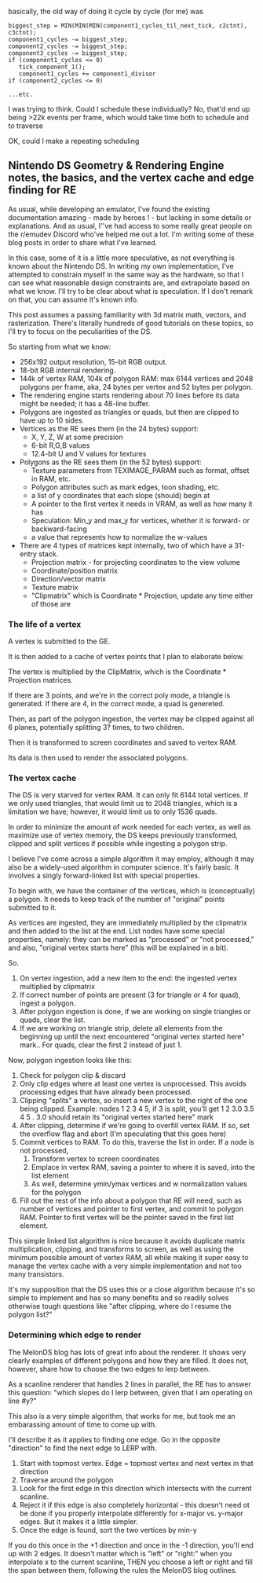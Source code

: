 basically, the old way of doing it cycle by cycle (for me) was

```
biggest_step = MIN(MIN(MIN(component1_cycles_til_next_tick, c2ctnt), c3ctnt);
component1_cycles -= biggest_step;
component2_cycles -= biggest_step;
component3_cycles -= biggest_step;
if (component1_cycles <= 0)
   tick_component_1();
   component1_cycles += component1_divisor
if (component2_cycles <= 0)

...etc.
```

I was trying to think. Could I schedule these individually? No, that'd end up being >22k events per frame, which would take time both to schedule and to traverse

OK, could I make a repeating scheduling

## Nintendo DS Geometry & Rendering Engine notes, the basics, and the vertex cache and edge finding for RE

As usual, while developing an emulator, I've found the existing documentation amazing - made by heroes ! - but lacking in some details or explanations. And as usual, I''ve had access to some really great people on the r/emudev Discord who've helped me out a lot. I'm writing some of these blog posts in order to share what I've learned.

In this case, some of it is a little more speculative, as not everything is known about the Nintendo DS. In writing my own implementation, I've attempted to constrain myself in the same way as the hardware, so that I can see what reasonable design constraints are, and extrapolate based on what we know. I'll try to be clear about what is speculation. If I don't remark on that, you can assume it's known info.

This post assumes a passing familiarity with 3d matrix math, vectors, and rasterization. There's literally hundreds of good tutorials on these topics, so I'll try to focus on the peculiarities of the DS. 

So starting from what we know:

* 256x192 output resolution, 15-bit RGB output.
* 18-bit RGB internal rendering.
* 144k of vertex RAM, 104k of polygon RAM: max 6144 vertices and 2048 polygons per frame, aka, 24 bytes per vertex and 52 bytes per polygon.
* The rendering engine starts rendering about 70 lines before its data might be needed; it has a 48-line buffer. 
* Polygons are ingested as triangles or quads, but then are clipped to have up to 10 sides.
* Vertices as the RE sees them (in the 24 bytes) support:
  * X, Y, Z, W at some precision
  * 6-bit R,G,B values
  * 12.4-bit U and V values for textures
* Polygons as the RE sees them (in the 52 bytes) support:
  * Texture parameters from TEXIMAGE_PARAM such as format, offset in RAM, etc.
  * Polygon attributes such as mark edges, toon shading, etc.
  * a list of y coordinates that each slope (should) begin at
  * A pointer to the first vertex it needs in VRAM, as well as how many it has
  * Speculation: Min_y and max_y for vertices, whether it is forward- or backward-facing 
  * a value that represents how to normalize the w-values
* There are 4 types of matrices kept internally, two of which have a 31-entry stack.
  * Projection matrix - for projecting coordinates to the view volume
  * Coordinate/position matrix
  * Direction/vector matrix
  * Texture matrix
  * "Clipmatrix" which is Coordinate * Projection, update any time either of those are 

### The life of a vertex
A vertex is submitted to the GE.

It is then added to a cache of vertex points that I plan to elaborate below.

The vertex is multiplied by the ClipMatrix, which is the Coordinate * Projection matrices.

If there are 3 points, and we're in the correct poly mode, a triangle is generated. If there are 4, in the correct mode, a quad is genereted.

Then, as part of the polygon ingestion, the vertex may be clipped against all 6 planes, potentially splitting 3? times, to two children.

Then it is transformed to screen coordinates and saved to vertex RAM.

Its data is then used to render the associated polygons.

### The vertex cache
The DS is very starved for vertex RAM. It can only fit 6144 total vertices. If we only used triangles, that would limit us to 2048 triangles, which is a limitation we have; however, it would limit us to only 1536 quads.

In order to minimize the amount of work needed for each vertex, as well as maximize use of vertex memory, the DS keeps previously transformed, clipped and split vertices if possible while ingesting a polygon strip.

I believe I've come across a simple algorithm it may employ, although it may also be a widely-used algorithm in computer science. It's fairly basic. It involves a singly forward-linked list with special properties.

To begin with, we have the container of the vertices, which is (conceptually) a polygon. It needs to keep track of the number of "original" points submitted to it.

As vertices are ingested, they are immediately multiplied by the clipmatrix and then added to the list at the end. List nodes have some special properties, namely: they can be marked as "processed" or "not processed," and also, "original vertex starts here" (this will be explained in a bit).

So. 

1) On vertex ingestion, add a new item to the end: the ingested vertex multiplied by clipmatrix
2) If correct number of points are present (3 for triangle or 4 for quad), ingest a polygon.
3) After polygon ingestion is done, if we are working on single triangles or quads, clear the list.
4) If we are working on triangle strip, delete all elements from the beginning up until the next encountered "original vertex started here" mark.. For quads, clear the first 2 instead of just 1.

Now, polygon ingestion looks like this:

1) Check for polygon clip & discard
2) Only clip edges where at least one vertex is unprocessed. This avoids processing edges that have already been processed.
3) Clipping "splits" a vertex, so insert a new vertex to the right of the one being clipped. Example: nodes   1 2 3 4 5, if 3 is split, you'll get 1 2 3.0 3.5 4 5 . 3.0 should retain its "original vertex started here" mark
3) After clipping, determine if we're going to overfill vertex RAM. If so, set the overflow flag and abort (I'm speculating that this goes here)
4) Commit vertices to RAM. To do this, traverse the list in order. If a node is not processed,
   1) Transform vertex to screen coordinates
   2) Emplace in vertex RAM, saving a pointer to where it is saved, into the list element
   3) As well, determine ymin/ymax vertices and w normalization values for the polygon
5) Fill out the rest of the info about a polygon that RE will need, such as number of vertices and pointer to first vertex, and commit to polygon RAM. Pointer to first vertex will be the pointer saved in the first list element.

This simple linked list algorithm is nice because it avoids duplicate matrix multiplication, clipping, and transforms to screen, as well as using the minimum possible amount of vertex RAM, all while making it super easy to manage the vertex cache with a very simple implementation and not too many transistors.

It's my supposition that the DS uses this or a close algorithm because it's so simple to implement and has so many benefits and so readily solves otherwise tough questions like "after clipping, where do I resume the polygon list?"

### Determining which edge to render
The MelonDS blog has lots of great info about the renderer. It shows very clearly examples of different polygons and how they are filled. It does not, however, share how to choose the two edges to lerp between.

As a scanline renderer that handles 2 lines in parallel, the RE has to answer this question: "which slopes do I lerp between, given that I am operating on line #y?"

This also is a very simple algorithm, that works for me, but took me an embarassing amount of time to come up with.

I'll describe it as it applies to finding one edge. Go in the opposite "direction" to find the next edge to LERP with.

1) Start with topmost vertex. Edge = topmost vertex and next vertex in that direction
2) Traverse around the polygon
3) Look for the first edge in this direction which intersects with the current scanline.
4) Reject it if this edge is also completely horizontal - this doesn't need ot be done if you properly interpolate differently for x-major vs. y-major edges. But it makes it a little simpler.
5) Once the edge is found, sort the two vertices by min-y

If you do this once in the +1 direction and once in the -1 direction, you'll end up with 2 edges. It doesn't matter which is "left" or "right:" when you interpolate x to the current scanline, THEN you choose a left or right and fill the span between them, following the rules the MelonDS blog outlines.


